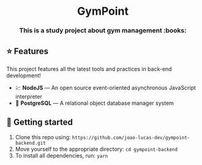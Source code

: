 <h1 align="center">GymPoint</h1>

<h3 align="center"> This is a study project about gym management :books:</h3>

## :star: Features

This project features all the latest tools and practices in back-end development!

- 💹 **NodeJS** — An open source event-oriented asynchronous JavaScript interpreter
- :elephant: **PostgreSQL** — A relational object database manager system

## :electric_plug: Getting started

1. Clone this repo using: `https://github.com/joao-lucas-dev/gympoint-backend.git`
2. Move yourself to the appropriate directory: `cd gympoint-backend`
3. To install all dependencies, run: `yarn`
